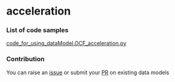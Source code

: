 # acceleration

### List of code samples 

<!-- 50-List of code -->

<!-- [code entry](link) -->
[code_for_using_dataModel.OCF_acceleration.py](https://github.com/smart-data-models/dataModel.OCF/blob/master/acceleration/code/code_for_using_dataModel.OCF_acceleration.py)


<!-- /50-List of code -->

### Contribution
You can raise an [issue](https://github.com/smart-data-models/dataModel.OCF/issues) or submit your [PR](https://github.com/smart-data-models/dataModel.OCF/pulls) on existing data models
